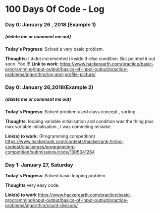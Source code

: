 # 100 Days Of Code - Log

### Day 0: January 26 , 2018 (Example 1)
##### (delete me or comment me out)

**Today's Progress**: Solved a very basic problem.

**Thoughts:** I didnt incremented i inside if-else condition. But pointed it out soon .Yoo !!!
**Link to work:** https://www.hackerearth.com/practice/basic-programming/input-output/basics-of-input-output/practice-problems/algorithm/roy-and-profile-picture/

### Day 0: January 26,2018(Example 2)
##### (delete me or comment me out)

**Today's Progress**: Solved problem used class concept , sorting.

**Thoughts**: looping variable initialisation and condition was the thing plus max variable initialisation , i was commiting mistake.

**Link(s) to work**: (Programming competition) https://www.hackerrank.com/contests/hackerrank-hiring-contest/challenges/programming-competition/submissions/code/1305341264

### Day 1: January 27, Saturday

**Today's Progress**: Solved basic looping problem

**Thoughts** very easy code.

**Link(s) to work**
https://www.hackerearth.com/practice/basic-programming/input-output/basics-of-input-output/practice-problems/algorithm/count-divisors/
